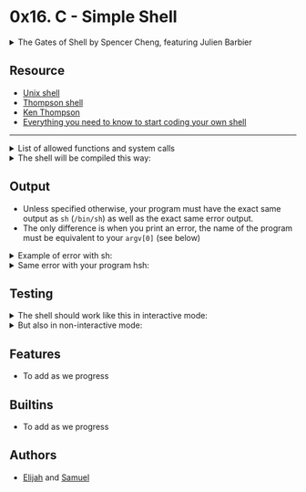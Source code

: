 # 0x16. C - Simple Shell

<details>
<summary>The Gates of Shell by Spencer Cheng, featuring Julien Barbier</summary>
<img src="https://user-images.githubusercontent.com/29776892/129798799-6f730688-8728-49ed-b01b-13bec0fa2896.jpeg">
</details>

## Resource

- [Unix shell](https://en.wikipedia.org/wiki/Unix_shell)
- [Thompson shell](https://en.wikipedia.org/wiki/Thompson_shell)
- [Ken Thompson](https://en.wikipedia.org/wiki/Ken_Thompson)
- [Everything you need to know to start coding your own shell](https://www.notion.so/C-Programming-f13cdb9661db464f8ea326c5a2654e8e)

---

<details>
<summary>List of allowed functions and system calls</summary>

+ `access` (man 2 access)
+ `chdir` (man 2 chdir)
+ `close` (man 2 close)
+ `closedir` (man 3 closedir)
+ `execve` (man 2 execve)
+ `exit` (man 3 exit)
+ `\_exit` (man 2 \_exit)
+ `fflush` (man 3 fflush)
+ `fork` (man 2 fork)
+ `free`(man 3 free)
+ `getcwd` (man 3 getcwd)
+ `getline` (man 3 getline)
+ `getpid` (man 2 getpid)
+ `isatty` (man 3 isatty)
+ `kill` (man 2 kill)
+ `malloc` (man 3 malloc)
+ `open` (man 2 open)
+ `opendir` (man 3 opendir)
+ `perror` (man 3 perror)
+ `read` (man 2 read)
+ `readdir` (man 3 readdir)
+ `signal` (man 2 signal)
+ `stat` (\_\_xstat) (man 2 stat)
+ `lstat` (\_\_lxstat) (man 2 lstat)
+ `fstat` (\_\_fxstat) (man 2 fstat)
+ `strtok` (man 3 strtok)
+ `wait` (man 2 wait)
+ `waitpid` (man 2 waitpid)
+ `wait3` (man 2 wait3)
+ `wait4` (man 2 wait4)
+ `write` (man 2 write)

</details>

<details>
<summary>The shell will be compiled this way:</summary>
<pre>$ gcc -Wall -Werror -Wextra -pedantic -std=gnu89 \*.c -o hsh</pre>
</details>

## Output

- Unless specified otherwise, your program must have the exact same output as `sh` (`/bin/sh`) as well as the exact same error output.
- The only difference is when you print an error, the name of the program must be equivalent to your `argv[0]` (see below)

<details>
     <summary>Example of error with sh:</summary>
<pre>$ echo "qwerty" | /bin/sh<br>/bin/sh: 1: qwerty: not found<br>$ echo "qwerty" | /bin/../bin/sh<br>/bin/../bin/sh: 1: qwerty: not found<br>$</pre>
</details>

<details>
<summary>Same error with your program hsh:</summary>
<pre>$ echo "qwerty" | ./hsh<br>./hsh: 1: qwerty: not found<br>$ echo "qwerty" | ./././hsh<br>./././hsh: 1: qwerty: not found<br>$</pre>
</details>

## Testing

<details>
<summary>The shell should work like this in interactive mode:</summary>
<pre>$ ./hsh<br>($) /bin/ls<br>hsh main.c shell.c<br>($)<br>($) exit<br>$</pre>
</details>

<details>
<summary>But also in non-interactive mode:</summary>
<pre>$ echo "/bin/ls" | ./hsh<br>hsh main.c shell.c test\_ls\_2<br>$<br>$ cat test\_ls\_2<br>/bin/ls<br>/bin/ls<br>$<br>$ cat test\_ls\_2 | ./hsh<br>hsh main.c shell.c test\_ls\_2<br>hsh main.c shell.c test\_ls\_2<br>$</pre>
</details>

## Features

- To add as we progress

## Builtins

- To add as we progress

## Authors

- [Elijah](https://github.com/elieelijah) and [Samuel](https://github.com/samuelkoranteng)


